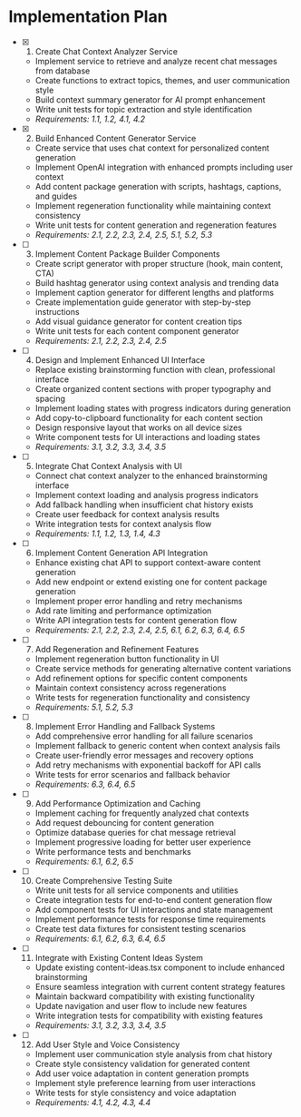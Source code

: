# Implementation Plan

- [x] 1. Create Chat Context Analyzer Service




  - Implement service to retrieve and analyze recent chat messages from database
  - Create functions to extract topics, themes, and user communication style
  - Build context summary generator for AI prompt enhancement
  - Write unit tests for topic extraction and style identification
  - _Requirements: 1.1, 1.2, 4.1, 4.2_

- [x] 2. Build Enhanced Content Generator Service





  - Create service that uses chat context for personalized content generation
  - Implement OpenAI integration with enhanced prompts including user context
  - Add content package generation with scripts, hashtags, captions, and guides
  - Implement regeneration functionality while maintaining context consistency
  - Write unit tests for content generation and regeneration features
  - _Requirements: 2.1, 2.2, 2.3, 2.4, 2.5, 5.1, 5.2, 5.3_

- [ ] 3. Implement Content Package Builder Components




  - Create script generator with proper structure (hook, main content, CTA)
  - Build hashtag generator using context analysis and trending data
  - Implement caption generator for different lengths and platforms
  - Create implementation guide generator with step-by-step instructions
  - Add visual guidance generator for content creation tips
  - Write unit tests for each content component generator
  - _Requirements: 2.1, 2.2, 2.3, 2.4, 2.5_

- [ ] 4. Design and Implement Enhanced UI Interface
  - Replace existing brainstorming function with clean, professional interface
  - Create organized content sections with proper typography and spacing
  - Implement loading states with progress indicators during generation
  - Add copy-to-clipboard functionality for each content section
  - Design responsive layout that works on all device sizes
  - Write component tests for UI interactions and loading states
  - _Requirements: 3.1, 3.2, 3.3, 3.4, 3.5_

- [ ] 5. Integrate Chat Context Analysis with UI
  - Connect chat context analyzer to the enhanced brainstorming interface
  - Implement context loading and analysis progress indicators
  - Add fallback handling when insufficient chat history exists
  - Create user feedback for context analysis results
  - Write integration tests for context analysis flow
  - _Requirements: 1.1, 1.2, 1.3, 1.4, 4.3_

- [ ] 6. Implement Content Generation API Integration
  - Enhance existing chat API to support context-aware content generation
  - Add new endpoint or extend existing one for content package generation
  - Implement proper error handling and retry mechanisms
  - Add rate limiting and performance optimization
  - Write API integration tests for content generation flow
  - _Requirements: 2.1, 2.2, 2.3, 2.4, 2.5, 6.1, 6.2, 6.3, 6.4, 6.5_

- [ ] 7. Add Regeneration and Refinement Features
  - Implement regeneration button functionality in UI
  - Create service methods for generating alternative content variations
  - Add refinement options for specific content components
  - Maintain context consistency across regenerations
  - Write tests for regeneration functionality and consistency
  - _Requirements: 5.1, 5.2, 5.3_

- [ ] 8. Implement Error Handling and Fallback Systems
  - Add comprehensive error handling for all failure scenarios
  - Implement fallback to generic content when context analysis fails
  - Create user-friendly error messages and recovery options
  - Add retry mechanisms with exponential backoff for API calls
  - Write tests for error scenarios and fallback behavior
  - _Requirements: 6.3, 6.4, 6.5_

- [ ] 9. Add Performance Optimization and Caching
  - Implement caching for frequently analyzed chat contexts
  - Add request debouncing for content generation
  - Optimize database queries for chat message retrieval
  - Implement progressive loading for better user experience
  - Write performance tests and benchmarks
  - _Requirements: 6.1, 6.2, 6.5_

- [ ] 10. Create Comprehensive Testing Suite
  - Write unit tests for all service components and utilities
  - Create integration tests for end-to-end content generation flow
  - Add component tests for UI interactions and state management
  - Implement performance tests for response time requirements
  - Create test data fixtures for consistent testing scenarios
  - _Requirements: 6.1, 6.2, 6.3, 6.4, 6.5_

- [ ] 11. Integrate with Existing Content Ideas System
  - Update existing content-ideas.tsx component to include enhanced brainstorming
  - Ensure seamless integration with current content strategy features
  - Maintain backward compatibility with existing functionality
  - Update navigation and user flow to include new features
  - Write integration tests for compatibility with existing features
  - _Requirements: 3.1, 3.2, 3.3, 3.4, 3.5_

- [ ] 12. Add User Style and Voice Consistency
  - Implement user communication style analysis from chat history
  - Create style consistency validation for generated content
  - Add user voice adaptation in content generation prompts
  - Implement style preference learning from user interactions
  - Write tests for style consistency and voice adaptation
  - _Requirements: 4.1, 4.2, 4.3, 4.4_